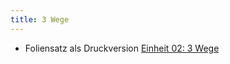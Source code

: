 ```yaml
---
title: 3 Wege 
---
```


* Foliensatz als Druckversion [Einheit 02: 3 Wege](https://github.com/aheil/hhn-devops/raw/main/slides/devops.03.3wege.de.pdf)


